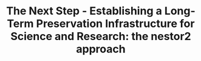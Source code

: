 ---
abstract: null
creators:
- Altenhöner, Reinhard
date: null
document_url: https://services.phaidra.univie.ac.at/api/object/o:294844/download
grand_parent: iPRES
institutions: []
keywords:
- beijing
landing_page_url: https://phaidra.univie.ac.at/o:294844
language: eng
layout: publication
license: CC BY-SA 3.0 AT
notes_url: null
parent: iPRES 2007
publication_type: presentation
size: 597347
slides_url: null
source_name: iPRES
stream_url: null
title: 'The Next Step - Establishing a Long-Term Preservation Infrastructure for Science
  and Research: the nestor2 approach'
year: 2007
---